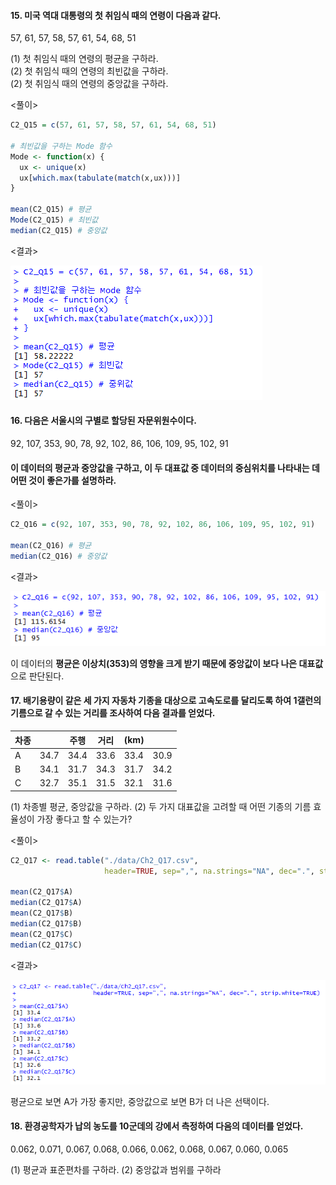 #### 15. 미국 역대 대통령의 첫 취임식 때의 연령이 다음과 같다.  
57, 61, 57, 58, 57, 61, 54, 68, 51

(1) 첫 취임식 때의 연령의 평균을 구하라.  
(2) 첫 취임식 때의 연령의 최빈값을 구하라.  
(2) 첫 취임식 때의 연령의 중앙값을 구하라.  

<풀이>
``` R
C2_Q15 = c(57, 61, 57, 58, 57, 61, 54, 68, 51)

# 최빈값을 구하는 Mode 함수
Mode <- function(x) {
  ux <- unique(x)
  ux[which.max(tabulate(match(x,ux)))]
}

mean(C2_Q15) # 평균
Mode(C2_Q15) # 최빈값
median(C2_Q15) # 중앙값
```

<결과>

<img src="./img/Ch2-Q15.png">

#### 16. 다음은 서울시의 구별로 할당된 자문위원수이다.  
92, 107, 353, 90, 78, 92, 102, 86, 106, 109, 95, 102, 91  
#### 이 데이터의 평균과 중앙값을 구하고, 이 두 대표값 중 데이터의 중심위치를 나타내는 데 어떤 것이 좋은가를 설명하라.

<풀이>
``` R
C2_Q16 = c(92, 107, 353, 90, 78, 92, 102, 86, 106, 109, 95, 102, 91)

mean(C2_Q16) # 평균
median(C2_Q16) # 중앙값
```

<결과>

<img src="./img/Ch2-Q16.png">

이 데이터의 **평균은 이상치(353)의 영향을 크게 받기 때문에 중앙값이 보다 나은 대표값**으로 판단된다.

#### 17. 배기용량이 같은 세 가지 자동차 기종을 대상으로 고속도로를 달리도록 하여 1갤런의 기름으로 갈 수 있는 거리를 조사하여 다음 결과를 얻었다.

|차종|   |주행|거리|(km) | |
|----|---|---|-----------|---|---|
|A|34.7|34.4|33.6|33.4|30.9|
|B|34.1|31.7|34.3|31.7|34.2|
|C|32.7|35.1|31.5|32.1|31.6|

(1) 차종별 평균, 중앙값을 구하라.
(2) 두 가지 대표값을 고려할 때 어떤 기종의 기름 효율성이 가장 좋다고 할 수 있는가?

<풀이>
``` R
C2_Q17 <- read.table("./data/Ch2_Q17.csv", 
                     header=TRUE, sep=",", na.strings="NA", dec=".", strip.white=TRUE)

mean(C2_Q17$A)
median(C2_Q17$A)
mean(C2_Q17$B)
median(C2_Q17$B)
mean(C2_Q17$C)
median(C2_Q17$C)
```

<결과>

<img src="./img/Ch2-Q17.png">

평균으로 보면 A가 가장 좋지만, 중앙값으로 보면 B가 더 나은 선택이다.

#### 18. 환경공학자가 납의 농도를 10군데의 강에서 측정하여 다음의 데이터를 얻었다.
0.062, 0.071, 0.067, 0.068, 0.066, 0.062, 0.068, 0.067, 0.060, 0.065

(1) 평균과 표준편차를 구하라.
(2) 중앙값과 범위를 구하라